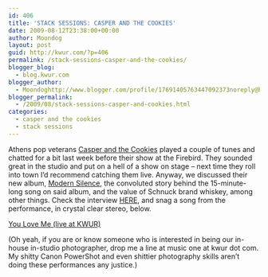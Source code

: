 ```yaml
---
id: 406
title: 'STACK SESSIONS: CASPER AND THE COOKIES'
date: 2009-08-12T23:38:00+00:00
author: Moondog
layout: post
guid: http://kwur.com/?p=406
permalink: /stack-sessions-casper-and-the-cookies/
blogger_blog:
  - blog.kwur.com
blogger_author:
  - Moondoghttp://www.blogger.com/profile/17691405763447092373noreply@blogger.com
blogger_permalink:
  - /2009/08/stack-sessions-casper-and-cookies.html
categories:
  - casper and the cookies
  - stack sessions
---
```

<div class="pf-content">
  <p>
    Athens pop veterans <a href="http://www.myspace.com/casperthecookies">Casper and the Cookies</a> played a couple of tunes and chatted for a bit last week before their show at the Firebird. They sounded great in the studio and put on a hell of a show on stage – next time they roll into town I’d recommend catching them live. Anyway, we discussed their new album, <a href="http://www.casperfandango.com/store.html">Modern Silence</a>, the convoluted story behind the 15-minute-long song on said album, and the value of Schnuck brand whiskey, among other things. Check the interview <a href="http://www.megaupload.com/?d=AMD7EUVX">HERE</a>, and snag a song from the performance, in crystal clear stereo, below.
  </p>
  
  <p>
    <a href="http://www.megaupload.com/?d=5OT9A4NP">You Love Me (live at KWUR)</a>
  </p>
  
  <p>
    (Oh yeah, if you are or know someone who is interested in being our in-house in-studio photographer, drop me a line at music one at kwur dot com. My shitty Canon PowerShot and even shittier photography skills aren’t doing these performances any justice.)
  </p>
</div>